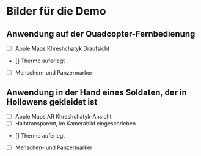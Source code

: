 # Bilder für die Demo

## Anwendung auf der Quadcopter-Fernbedienung

- [ ] Apple Maps Khreshchatyk Draufsicht
- [] Thermo auferlegt
- [ ] Menschen- und Panzermarker

## Anwendung in der Hand eines Soldaten, der in Hollowens gekleidet ist


- [ ] Apple Maps AR Khreshchatyk-Ansicht
- [ ] Halbtransparent, im Kamerabild eingeschrieben
- [] Thermo auferlegt
- [ ] Menschen- und Panzermarker
